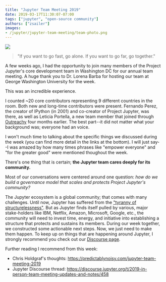 ```yaml
---
title: "Jupyter Team Meeting 2019"
date: 2019-03-17T11:30:07-07:00
tags: ["jupyter", "open-source community"]
authors: ["zsailer"]
images:
- /jupyter/jupyter-team-meeting/team-photo.png
---
```

![](/jupyter/jupyter-team-meeting/team-photo.png)

> "If you want to go fast, go alone. If you want to go far, go together." 

A few weeks ago, I had the opportunity to join many members of the Project Jupyter's core development team in Washington DC for our annual team meeting. A huge thank you to Dr. Lorena Barba for hosting our team at George Washington University for the week.   

This was an incredible experience. 

I counted ~20 core contributors representing 9 different countries in the room. Both new and long-time contributors were present. Fernando Perez, the creator of IPython (in 2001) and co-creator of Project Jupyter, was there, as well as Leticia Portella, a new team member that joined through [Outreachy](https://www.outreachy.org/) four months earlier. The best part--it did not matter what your background was; everyone had an voice. 

I won't much time to talking about the specific things we discussed during the week (you can find more detail in the links at the bottom). I will just say--I was amazed by how many times phrases like "empower everyone" and "for the greater good" were mentioned thoughout the week. 

There's one thing that is certain; **the Jupyter team cares deeply for its community.**

Most of our conversations were centered around one question: _how do we build a governance model that scales and protects Project Jupyter's community?_

The Jupyter ecosystem is a global community; that comes with many challenges. Until now, Jupyter has suffered from the ["tyranny of structurelessness"](https://www.jofreeman.com/joreen/tyranny.htm). But as Jupyter finds itself pulled by various, major stake-holders like IBM, Netflix, Amazon, Microsoft, Google, etc., the community will need to invest time, energy, and initiative into establishing a structure that protects and sustains its members. During our week together, we constructed some actionable next steps. Now, we just need to make them happen. To keep up on things that are happening around Jupyter, I strongly recommend you check out our [Discourse page](https://discourse.jupyter.org/). 

Further reading I recommend from this week:

* Chris Holdgraf's thoughts: https://predictablynoisy.com/jupyter-team-meeting-2019
* Jupyter Discourse thread: https://discourse.jupyter.org/t/2019-in-person-team-meeting-updates-and-notes/458